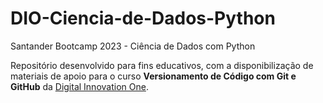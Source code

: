 # DIO-Ciencia-de-Dados-Python
Santander Bootcamp 2023 - Ciência de Dados com Python

Repositório desenvolvido para fins educativos, com a disponibilização de materiais de apoio para o curso **Versionamento de Código com Git e GitHub** da [Digital Innovation One](https://www.dio.me/).
